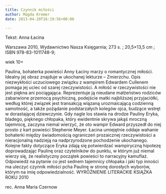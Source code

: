 ```yaml
---
title: Czynnik miłości
author: Magda Kremer
date: 2013-04-20T16:19:56+00:00

---
```

Tekst: Anna Łacina
  
Warszawa 2010, Wydawnictwo Nasza Księgarnia; 273 s. ; 20,5&#215;13,5 cm ; ISBN 978-83-1011748-9;
  
wiek 10+ 


  Paulina, bohaterka powieści Anny Łaciny marzy o romantycznej miłości. Idealny jej obraz znajduje w ukochanej lekturze – Zmierzchu. Opis niezwykłości uczuciowego związku z wampirem Edwardem Cullenem pomaga jej uciec od szarej rzeczywistości. A miłość w rzeczywistości nie jest piękna ani pociągająca. Reprezentuje ją nieudane małżeństwo rodziców zabarwione przemocą psychiczną, podejście matki najbliższej przyjaciółki, według której związek jest transakcją wiązaną urozmaicającą codzienną samotność, a także pożądanie podstarzałych kolegów ojca, budzące wstręt w dorastającej dziewczynie. Gdy nagle los stawia na drodze Pauliny Eryka, bladego, pięknego chłopaka, który ewidentnie skrywa jakąś mroczną tajemnicę, zaczyna niemal wierzyć, że oto wampir Edward przyszedł do niej prosto z kart powieści Stephenie Meyer. Łacina umiejętnie oddaje wahanie bohaterki między świadomością ograniczeń prozaicznej rzeczywistości a nieracjonalną nadzieją na nadprzyrodzone pochodzenie ukochanego. Kolejne fakty dotyczące Eryka zdają się potwierdzać wampiryczną hipotezę doprowadzając Paulinę oraz czytelników do punktu, w którym już niemal wierzy się, że realistyczny początek powieści to narracyjny kamuflaż. Odpowiedź na pytanie co jest sednem tajemnicy chłopaka i jaki typ inności ma uleczyć czynnik miłości pcha Paulinę w stronę dorosłych wyborów, którym na imię odpowiedzialność.
WYRÓŻNIENIE LITERACKIE KSIĄŻKA ROKU 2010

rec. Anna Maria Czernow
